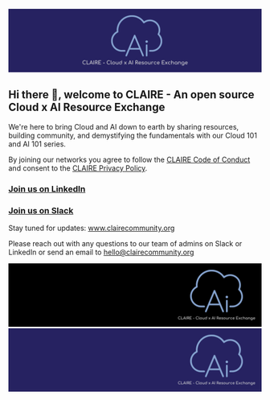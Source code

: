 ![v3 CLAIRE Temp CENTER banner - with INDIGO background](https://github.com/CLAIRE-Community/.github/blob/main/assets/claire_indigo_center_logo_banner_background.png?raw=true)

## Hi there 👋, welcome to CLAIRE - An open source Cloud x AI Resource Exchange

We're here to bring Cloud and AI down to earth by sharing resources, building community, and demystifying the fundamentals with our Cloud 101 and AI 101 series. 

By joining our networks you agree to follow the [CLAIRE Code of Conduct](https://github.com/CLAIRE-Community/.github/blob/main/docs/claire_code_of_conduct.pdf) and consent to the [CLAIRE Privacy Policy](https://github.com/CLAIRE-Community/.github/blob/main/docs/claire_privacy_policy.pdf).

### [Join us on LinkedIn](https://www.linkedin.com/showcase/claire-hub/)

### [Join us on Slack](https://forms.gle/FtV3x8YWRgtLrbLk7)

Stay tuned for updates: www.clairecommunity.org

Please reach out with any questions to our team of admins on Slack or LinkedIn or send an email to hello@clairecommunity.org
<!--

**Here are some ideas to get you started:**

🙋‍♀️ A short introduction - what is your organization all about?
🌈 Contribution guidelines - how can the community get involved?
👩‍💻 Useful resources - where can the community find your docs? Is there anything else the community should know?
🍿 Fun facts - what does your team eat for breakfast?
🧙 Remember, you can do mighty things with the power of [Markdown](https://docs.github.com/github/writing-on-github/getting-started-with-writing-and-formatting-on-github/basic-writing-and-formatting-syntax)
-->
![CLAIRE Temp Banner - with BLACK background](https://github.com/CLAIRE-Community/.github/blob/main/assets/claire_black_banner_background.png?raw=true)
![CLAIRE Temp banner - with INDIGO background](https://github.com/CLAIRE-Community/.github/blob/main/assets/claire_indigo_banner_background.png?raw=true)
